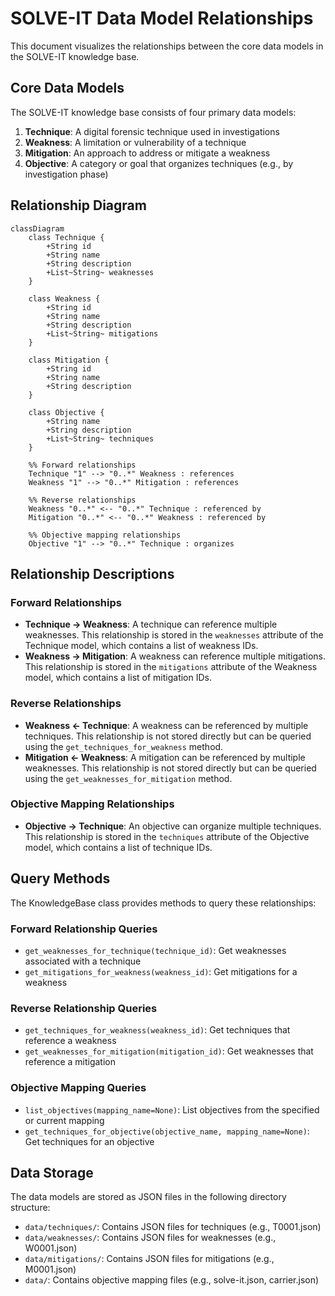 # SOLVE-IT Data Model Relationships

This document visualizes the relationships between the core data models in the SOLVE-IT knowledge base.

## Core Data Models

The SOLVE-IT knowledge base consists of four primary data models:

1. **Technique**: A digital forensic technique used in investigations
2. **Weakness**: A limitation or vulnerability of a technique
3. **Mitigation**: An approach to address or mitigate a weakness
4. **Objective**: A category or goal that organizes techniques (e.g., by investigation phase)

## Relationship Diagram

```mermaid
classDiagram
    class Technique {
        +String id
        +String name
        +String description
        +List~String~ weaknesses
    }
    
    class Weakness {
        +String id
        +String name
        +String description
        +List~String~ mitigations
    }
    
    class Mitigation {
        +String id
        +String name
        +String description
    }
    
    class Objective {
        +String name
        +String description
        +List~String~ techniques
    }
    
    %% Forward relationships
    Technique "1" --> "0..*" Weakness : references
    Weakness "1" --> "0..*" Mitigation : references
    
    %% Reverse relationships
    Weakness "0..*" <-- "0..*" Technique : referenced by
    Mitigation "0..*" <-- "0..*" Weakness : referenced by
    
    %% Objective mapping relationships
    Objective "1" --> "0..*" Technique : organizes
```

## Relationship Descriptions

### Forward Relationships

- **Technique → Weakness**: A technique can reference multiple weaknesses. This relationship is stored in the `weaknesses` attribute of the Technique model, which contains a list of weakness IDs.
- **Weakness → Mitigation**: A weakness can reference multiple mitigations. This relationship is stored in the `mitigations` attribute of the Weakness model, which contains a list of mitigation IDs.

### Reverse Relationships

- **Weakness ← Technique**: A weakness can be referenced by multiple techniques. This relationship is not stored directly but can be queried using the `get_techniques_for_weakness` method.
- **Mitigation ← Weakness**: A mitigation can be referenced by multiple weaknesses. This relationship is not stored directly but can be queried using the `get_weaknesses_for_mitigation` method.

### Objective Mapping Relationships

- **Objective → Technique**: An objective can organize multiple techniques. This relationship is stored in the `techniques` attribute of the Objective model, which contains a list of technique IDs.

## Query Methods

The KnowledgeBase class provides methods to query these relationships:

### Forward Relationship Queries

- `get_weaknesses_for_technique(technique_id)`: Get weaknesses associated with a technique
- `get_mitigations_for_weakness(weakness_id)`: Get mitigations for a weakness

### Reverse Relationship Queries

- `get_techniques_for_weakness(weakness_id)`: Get techniques that reference a weakness
- `get_weaknesses_for_mitigation(mitigation_id)`: Get weaknesses that reference a mitigation

### Objective Mapping Queries

- `list_objectives(mapping_name=None)`: List objectives from the specified or current mapping
- `get_techniques_for_objective(objective_name, mapping_name=None)`: Get techniques for an objective

## Data Storage

The data models are stored as JSON files in the following directory structure:

- `data/techniques/`: Contains JSON files for techniques (e.g., T0001.json)
- `data/weaknesses/`: Contains JSON files for weaknesses (e.g., W0001.json)
- `data/mitigations/`: Contains JSON files for mitigations (e.g., M0001.json)
- `data/`: Contains objective mapping files (e.g., solve-it.json, carrier.json)

